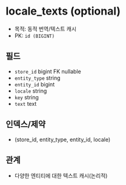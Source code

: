 # locale_texts (optional)

- 목적: 동적 번역/텍스트 캐시
- PK: `id (BIGINT)`

## 필드
- `store_id` bigint FK nullable
- `entity_type` string
- `entity_id` bigint
- `locale` string
- `key` string
- `text` text

## 인덱스/제약
- (store_id, entity_type, entity_id, locale)

## 관계
- 다양한 엔티티에 대한 텍스트 캐시(논리적)
